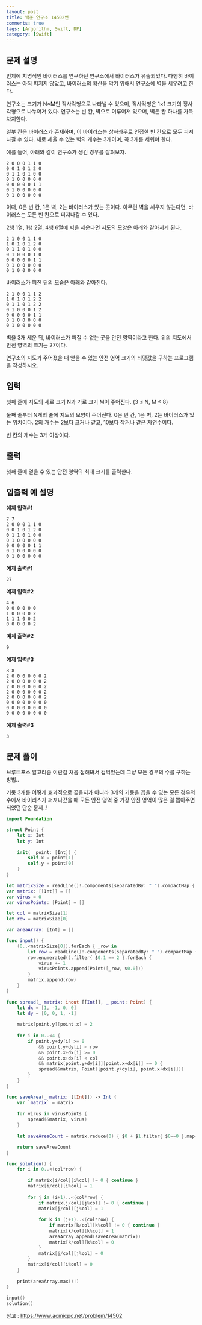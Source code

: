 ```yaml
---
layout: post
title: 백준 연구소 14502번
comments: true
tags: [Argorithm, Swift, DP]
category: [Swift]
---
```


## 문제 설명
인체에 치명적인 바이러스를 연구하던 연구소에서 바이러스가 유출되었다. 다행히 바이러스는 아직 퍼지지 않았고, 바이러스의 확산을 막기 위해서 연구소에 벽을 세우려고 한다.

연구소는 크기가 N×M인 직사각형으로 나타낼 수 있으며, 직사각형은 1×1 크기의 정사각형으로 나누어져 있다. 연구소는 빈 칸, 벽으로 이루어져 있으며, 벽은 칸 하나를 가득 차지한다. 

일부 칸은 바이러스가 존재하며, 이 바이러스는 상하좌우로 인접한 빈 칸으로 모두 퍼져나갈 수 있다. 새로 세울 수 있는 벽의 개수는 3개이며, 꼭 3개를 세워야 한다.

예를 들어, 아래와 같이 연구소가 생긴 경우를 살펴보자.

```
2 0 0 0 1 1 0
0 0 1 0 1 2 0
0 1 1 0 1 0 0
0 1 0 0 0 0 0
0 0 0 0 0 1 1
0 1 0 0 0 0 0
0 1 0 0 0 0 0
```

이때, 0은 빈 칸, 1은 벽, 2는 바이러스가 있는 곳이다. 아무런 벽을 세우지 않는다면, 바이러스는 모든 빈 칸으로 퍼져나갈 수 있다.

2행 1열, 1행 2열, 4행 6열에 벽을 세운다면 지도의 모양은 아래와 같아지게 된다.

```
2 1 0 0 1 1 0
1 0 1 0 1 2 0
0 1 1 0 1 0 0
0 1 0 0 0 1 0
0 0 0 0 0 1 1
0 1 0 0 0 0 0
0 1 0 0 0 0 0
```

바이러스가 퍼진 뒤의 모습은 아래와 같아진다.

```
2 1 0 0 1 1 2
1 0 1 0 1 2 2
0 1 1 0 1 2 2
0 1 0 0 0 1 2
0 0 0 0 0 1 1
0 1 0 0 0 0 0
0 1 0 0 0 0 0
```

벽을 3개 세운 뒤, 바이러스가 퍼질 수 없는 곳을 안전 영역이라고 한다. 위의 지도에서 안전 영역의 크기는 27이다.

연구소의 지도가 주어졌을 때 얻을 수 있는 안전 영역 크기의 최댓값을 구하는 프로그램을 작성하시오.


## 입력

첫째 줄에 지도의 세로 크기 N과 가로 크기 M이 주어진다. (3 ≤ N, M ≤ 8)

둘째 줄부터 N개의 줄에 지도의 모양이 주어진다. 0은 빈 칸, 1은 벽, 2는 바이러스가 있는 위치이다. 2의 개수는 2보다 크거나 같고, 10보다 작거나 같은 자연수이다.

빈 칸의 개수는 3개 이상이다.

## 출력

첫째 줄에 얻을 수 있는 안전 영역의 최대 크기를 출력한다.


## 입출력 예 설명

**예제 입력#1**

```
7 7
2 0 0 0 1 1 0
0 0 1 0 1 2 0
0 1 1 0 1 0 0
0 1 0 0 0 0 0
0 0 0 0 0 1 1
0 1 0 0 0 0 0
0 1 0 0 0 0 0
```

**예제 출력#1**

```
27
```

**예제 입력#2**

```
4 6
0 0 0 0 0 0
1 0 0 0 0 2
1 1 1 0 0 2
0 0 0 0 0 2
```

**예제 출력#2**

```
9
```

**예제 입력#3**

```
8 8
2 0 0 0 0 0 0 2
2 0 0 0 0 0 0 2
2 0 0 0 0 0 0 2
2 0 0 0 0 0 0 2
2 0 0 0 0 0 0 2
0 0 0 0 0 0 0 0
0 0 0 0 0 0 0 0
0 0 0 0 0 0 0 0
```

**예제 출력#3**

```
3
```

## 문제 풀이

브루트포스 알고리즘 이란걸 처음 접해봐서 겁먹었는데 그냥 모든 경우의 수를 구하는 방법..

기둥 3개를 어떻게 효과적으로 꽂을지가 아니라 3개의 기둥을 꼽을 수 있는 모든 경우의 수에서 바이러스가 퍼져나갔을 때 모든 안전 영역 중 가장 안전 영역이 많은 걸 뽑아주면 되었던 단순 문제..!

```swift
import Foundation

struct Point {
    let x: Int
    let y: Int
    
    init(_ point: [Int]) {
        self.x = point[1]
        self.y = point[0]
    }
}

let matrixSize = readLine()!.components(separatedBy: " ").compactMap { Int($0) }
var matrix: [[Int]] = []
var virus = 0
var virusPoints: [Point] = []

let col = matrixSize[1]
let row = matrixSize[0]

var areaArray: [Int] = []

func input() {
    (0..<matrixSize[0]).forEach { _row in
        let row = readLine()!.components(separatedBy: " ").compactMap { Int($0) }
        row.enumerated().filter{ $0.1 == 2 }.forEach {
            virus += 1
            virusPoints.append(Point([_row, $0.0]))
        }
        matrix.append(row)
    }
}

func spread(_ matrix: inout [[Int]], _ point: Point) {
    let dx = [1, -1, 0, 0]
    let dy = [0, 0, 1, -1]
    
    matrix[point.y][point.x] = 2
    
    for i in 0..<4 {
        if point.y+dy[i] >= 0
            && point.y+dy[i] < row
            && point.x+dx[i] >= 0
            && point.x+dx[i] < col
            && matrix[point.y+dy[i]][point.x+dx[i]] == 0 {
            spread(&matrix, Point([point.y+dy[i], point.x+dx[i]]))
        }
    }
}

func saveArea(_ matrix: [[Int]]) -> Int {
    var `matrix` = matrix
    
    for virus in virusPoints {
        spread(&matrix, virus)
    }
    
    let saveAreaCount = matrix.reduce(0) { $0 + $1.filter{ $0==0 }.map{ _ in 1 }.reduce(0, +) }

    return saveAreaCount
}

func solution() {
    for i in 0..<(col*row) {
        
        if matrix[i/col][i%col] != 0 { continue }
        matrix[i/col][i%col] = 1
        
        for j in (i+1)..<(col*row) {
            if matrix[j/col][j%col] != 0 { continue }
            matrix[j/col][j%col] = 1
            
            for k in (j+1)..<(col*row) {
                if matrix[k/col][k%col] != 0 { continue }
                matrix[k/col][k%col] = 1
                areaArray.append(saveArea(matrix))
                matrix[k/col][k%col] = 0
            }
            matrix[j/col][j%col] = 0
        }
        matrix[i/col][i%col] = 0
    }
    
    print(areaArray.max()!)
}

input()
solution()

```


참고 : <https://www.acmicpc.net/problem/14502>